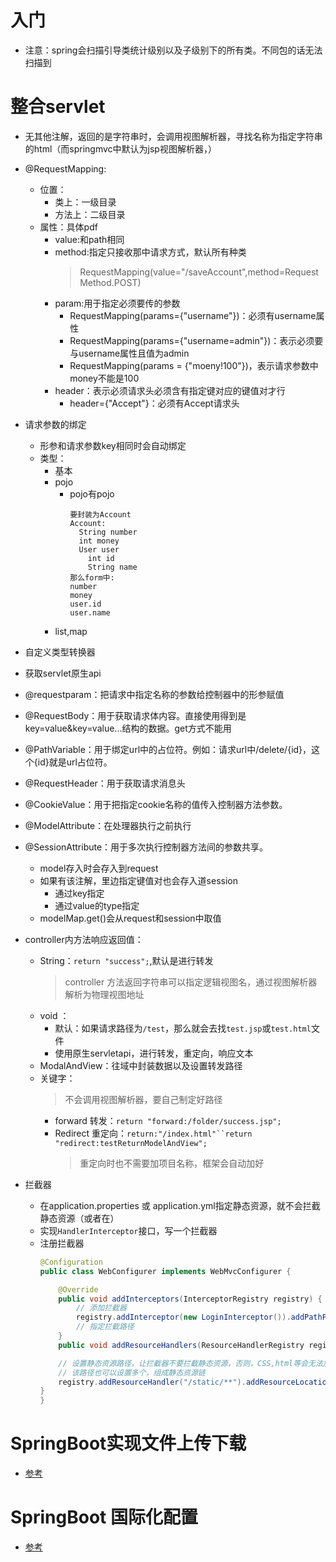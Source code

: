 # 入门

- 注意：spring会扫描引导类统计级别以及子级别下的所有类。不同包的话无法扫描到

# 整合servlet

- 无其他注解，返回的是字符串时，会调用视图解析器，寻找名称为指定字符串的html（而springmvc中默认为jsp视图解析器，）

- @RequestMapping:
  - 位置：
    - 类上：一级目录
    - 方法上：二级目录
  - 属性：具体pdf
    - value:和path相同
    - method:指定只接收那中请求方式，默认所有种类 
      > RequestMapping(value="/saveAccount",method=RequestMethod.POST)
    - param:用于指定必须要传的参数
      - RequestMapping(params={"username"})：必须有username属性
      - RequestMapping(params={"username=admin"})：表示必须要与username属性且值为admin
      - RequestMapping(params = {"moeny!100"})，表示请求参数中money不能是100
    - header：表示必须请求头必须含有指定键对应的键值对才行
      - header={"Accept"}：必须有Accept请求头

- 请求参数的绑定
  - 形参和请求参数key相同时会自动绑定
  - 类型：
    - 基本
    - pojo
      - pojo有pojo
        ```
        要封装为Account
        Account:
          String number
          int money
          User user
            int id
            String name
        那么form中:
        number
        money
        user.id
        user.name
        ```
    - list,map

- 自定义类型转换器

- 获取servlet原生api

- @requestparam：把请求中指定名称的参数给控制器中的形参赋值
- @RequestBody：用于获取请求体内容。直接使用得到是key=value&key=value...结构的数据。get方式不能用
- @PathVariable：用于绑定url中的占位符。例如：请求url中/delete/{id}，这个{id}就是url占位符。
- @RequestHeader：用于获取请求消息头
- @CookieValue：用于把指定cookie名称的值传入控制器方法参数。
- @ModelAttribute：在处理器执行之前执行
- @SessionAttribute：用于多次执行控制器方法间的参数共享。
  - model存入时会存入到request
  - 如果有该注解，里边指定键值对也会存入道session
    - 通过key指定
    - 通过value的type指定
  - modelMap.get()会从request和session中取值

- controller内方法响应返回值：
  - String：`return "success";`,默认是进行转发
    > controller 方法返回字符串可以指定逻辑视图名，通过视图解析器解析为物理视图地址
  - void ：
    - 默认：如果请求路径为`/test`，那么就会去找`test.jsp`或`test.html`文件
    - 使用原生servletapi，进行转发，重定向，响应文本
  - ModalAndView：往域中封装数据以及设置转发路径
  - 关键字：
    > 不会调用视图解析器，要自己制定好路径
    - forward 转发：`return "forward:/folder/success.jsp";`
    - Redirect 重定向：`return:"/index.html"``return "redirect:testReturnModelAndView";`
      > 重定向时也不需要加项目名称，框架会自动加好
    
- 拦截器
  - 在application.properties 或 application.yml指定静态资源，就不会拦截静态资源（或者在）
  - 实现`HandlerInterceptor`接口，写一个拦截器
  - 注册拦截器
    ```java
    @Configuration
    public class WebConfigurer implements WebMvcConfigurer {

        @Override
        public void addInterceptors(InterceptorRegistry registry) {
            // 添加拦截器
            registry.addInterceptor(new LoginInterceptor()).addPathPatterns("/**").excludePathPatterns("/login").excludePathPatterns("/loginSys").excludePathPatterns("/static/**");
            // 指定拦截路径
        }
        public void addResourceHandlers(ResourceHandlerRegistry registry) {

        // 设置静态资源路径，让拦截器不要拦截静态资源，否则，CSS,html等会无法加载
        // 该路径也可以设置多个，组成静态资源链
        registry.addResourceHandler("/static/**").addResourceLocations("classpath:/static/");
    }
    }
    ```

# SpringBoot实现文件上传下载

- [参考](https://blog.csdn.net/Hello_Ray/article/details/103601856)

# SpringBoot 国际化配置

- [参考](https://juejin.cn/post/6844904066691104775)
